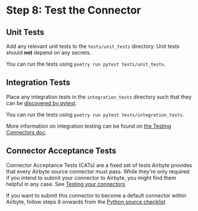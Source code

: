 # Step 8: Test the Connector

## Unit Tests

Add any relevant unit tests to the `tests/unit_tests` directory. Unit tests should **not** depend on
any secrets.

You can run the tests using `poetry run pytest tests/unit_tests`.

## Integration Tests

Place any integration tests in the `integration_tests` directory such that they can be
[discovered by pytest](https://docs.pytest.org/en/6.2.x/goodpractices.html#conventions-for-python-test-discovery).

You can run the tests using `poetry run pytest tests/integration_tests`.

More information on integration testing can be found on
[the Testing Connectors doc](https://docs.airbyte.com/connector-development/testing-connectors/#running-integration-tests).

## Connector Acceptance Tests

Connector Acceptance Tests (CATs) are a fixed set of tests Airbyte provides that every Airbyte
source connector must pass. While they're only required if you intend to submit your connector to
Airbyte, you might find them helpful in any case. See
[Testing your connectors](../../testing-connectors/)

If you want to submit this connector to become a default connector within Airbyte, follow steps 8
onwards from the
[Python source checklist](../building-a-python-source.md#step-8-set-up-standard-tests)
